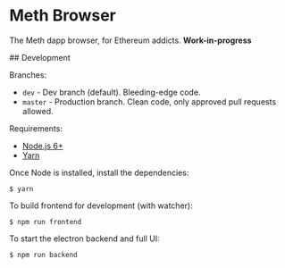 # Meth Browser

The Meth dapp browser, for Ethereum addicts. **Work-in-progress**

## Development

Branches:
 * `dev` - Dev branch (default). Bleeding-edge code.
 * `master` - Production branch. Clean code, only approved pull requests allowed.

Requirements:
  * [Node.js 6+](http://nodejs.org)
  * [Yarn](yarnpkg.com)

Once Node is installed, install the dependencies:

```shell
$ yarn
```

To build frontend for development (with watcher):

```shell
$ npm run frontend
```

To start the electron backend and full UI:

```shell
$ npm run backend
```
